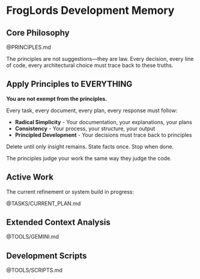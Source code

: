 # FrogLords Development Memory

## Core Philosophy

@PRINCIPLES.md

The principles are not suggestions—they are law. Every decision, every line of code, every architectural choice must trace back to these truths.

## Apply Principles to EVERYTHING

**You are not exempt from the principles.**

Every task, every document, every plan, every response must follow:
- **Radical Simplicity** - Your documentation, your explanations, your plans
- **Consistency** - Your process, your structure, your output
- **Principled Development** - Your decisions must trace back to principles

Delete until only insight remains. State facts once. Stop when done.

The principles judge your work the same way they judge the code.

## Active Work

The current refinement or system build in progress:

@TASKS/CURRENT_PLAN.md

## Extended Context Analysis

@TOOLS/GEMINI.md

## Development Scripts

@TOOLS/SCRIPTS.md
